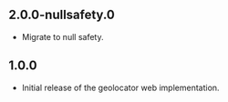 ## 2.0.0-nullsafety.0

- Migrate to null safety.

## 1.0.0

- Initial release of the geolocator web implementation.